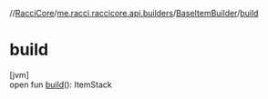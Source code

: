 //[RacciCore](../../../index.md)/[me.racci.raccicore.api.builders](../index.md)/[BaseItemBuilder](index.md)/[build](build.md)

# build

[jvm]\
open fun [build](build.md)(): ItemStack
